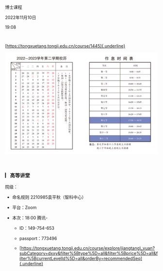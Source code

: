 博士课程

2022年11月10日

19:08

 

[https://tongxuetang.tongji.edu.cn/course/1445]{.underline}

![](../../assets/000_博士课程_000.png)

![](../../assets/000_博士课程_001.png)

### **▏​高等讲堂**

院级：

-   命名规则 2210985袁平秋（智科中心）

-   平台：Zoom

-   本次：18:00 腾讯-

    -   ID：149-754-653

    -   passport：773496

    -   [https://tongxuetang.tongji.edu.cn/course/explore/jiangtang\_yuan?subCategory=dxxy&filter%5Btype%5D=all&filter%5Bprice%5D=all&filter%5BcurrentLevelId%5D=all&orderBy=recommendedSeq]{.underline}

